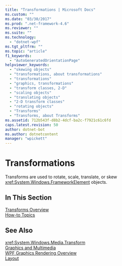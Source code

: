 ```yaml
---
title: "Transformations | Microsoft Docs"
ms.custom: ""
ms.date: "03/30/2017"
ms.prod: ".net-framework-4.6"
ms.reviewer: ""
ms.suite: ""
ms.technology: 
  - "dotnet-wpf"
ms.tgt_pltfrm: ""
ms.topic: "article"
f1_keywords: 
  - "AutoGeneratedOrientationPage"
helpviewer_keywords: 
  - "skewing objects"
  - "transformations, about transformations"
  - "transformations"
  - "graphics, transformations"
  - "transform classes, 2-D"
  - "scaling objects"
  - "translating objects"
  - "2-D transform classes"
  - "rotating objects"
  - "Transforms"
  - "Transforms, about Transforms"
ms.assetid: 712b543f-d8b2-4dcf-ba2c-f7921c61c6fd
caps.latest.revision: 50
author: dotnet-bot
ms.author: dotnetcontent
manager: "wpickett"
---
```

# Transformations
Transforms are used to rotate, scale, translate, or skew <xref:System.Windows.FrameworkElement> objects.  
  
## In This Section  
 [Transforms Overview](../../../../docs/framework/wpf/graphics-multimedia/transforms-overview.md)  
 [How-to Topics](../../../../docs/framework/wpf/graphics-multimedia/transformations-how-to-topics.md)  
  
## See Also  
 <xref:System.Windows.Media.Transform>   
 [Graphics and Multimedia](../../../../docs/framework/wpf/graphics-multimedia/index.md)   
 [WPF Graphics Rendering Overview](../../../../docs/framework/wpf/graphics-multimedia/wpf-graphics-rendering-overview.md)   
 [Layout](../../../../docs/framework/wpf/advanced/layout.md)